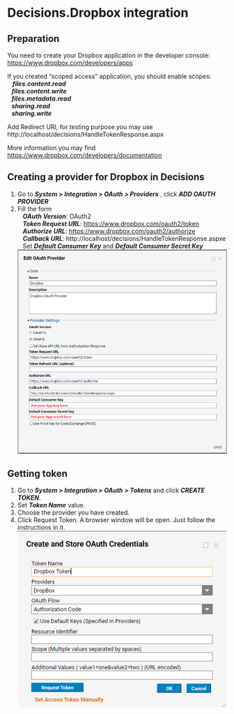 # Decisions.Dropbox integration
## Preparation
You need to create your Dropbox application in the developer console: https://www.dropbox.com/developers/apps

If you created “scoped access” application, you should enable scopes:<br />
&nbsp;&nbsp; ***files.content.read    <br />
&nbsp;&nbsp; files.content.write   <br />
&nbsp;&nbsp; files.metadata.read   <br />
&nbsp;&nbsp; sharing.read    <br />
&nbsp;&nbsp; sharing.write***   <br />

Add Redirect URI, for testing purpose you may use http://localhost/decisions/HandleTokenResponse.aspx 

More information you may find  https://www.dropbox.com/developers/documentation


## Creating a provider for Dropbox in Decisions
1. Go to ***System > Integration > OAuth > Providers***   ,  click ***ADD OAUTH PROVIDER***
  2. Fill the form<br />
&nbsp;&nbsp;   ***OAuth Version***: OAuth2 <br />
&nbsp;&nbsp;   ***Token Request URL***: https://www.dropbox.com/oauth2/token   <br />
&nbsp;&nbsp;   ***Authorize URL***: https://www.dropbox.com/oauth2/authorize <br />
&nbsp;&nbsp;   ***Callback URL***: http://localhost/decisions/HandleTokenResponse.aspxe <br />
&nbsp;&nbsp;   Set ***Default Consumer Key*** and ***Default Consumer Secret Key***<br />
 ![screenshot of sample](https://github.com/Decisions-Modules/Decisions.Dropbox/blob/master/provider.png)


## Getting token
 1. Go to ***System > Integration > OAuth > Tokens*** and click ***CREATE TOKEN***.
  2. Set ***Token Name*** value.
  3. Choose the provider you have created.
  4. Click Request Token. A browser window will be open. Just follow the instructions in it.
![screenshot of sample](https://github.com/Decisions-Modules/Decisions.Dropbox/blob/master/token.png)
